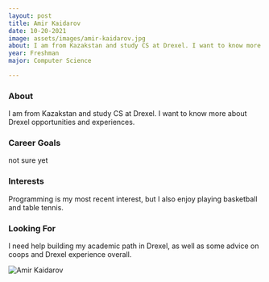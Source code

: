 ```yaml
---
layout: post
title: Amir Kaidarov 
date: 10-20-2021
image: assets/images/amir-kaidarov.jpg
about: I am from Kazakstan and study CS at Drexel. I want to know more about Drexel opportunities and experiences.
year: Freshman
major: Computer Science

---
```


### About

I am from Kazakstan and study CS at Drexel. I want to know more about Drexel opportunities and experiences.

### Career Goals

not sure yet

### Interests

Programming is my most recent interest, but I also enjoy playing basketball and table tennis.

### Looking For

I need help building my academic path in Drexel, as well as some advice on coops and Drexel experience overall.

<div class="text-center my-5">
    <img src="{ "assets/images/amir-kaidarov.jpg" | absolute_url }" alt="Amir Kaidarov" class="rounded post-img" />
</div>

